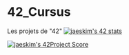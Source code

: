 # 42_Cursus
Les projets de "42"
[![jaeskim's 42 stats](https://badge42.herokuapp.com/api/stats/hyungyoo)](https://github.com/JaeSeoKim/badge42)

[![jaeskim's 42Project Score](https://badge42.herokuapp.com/api/project/hyungyoo/Libft)](https://github.com/JaeSeoKim/badge42)
